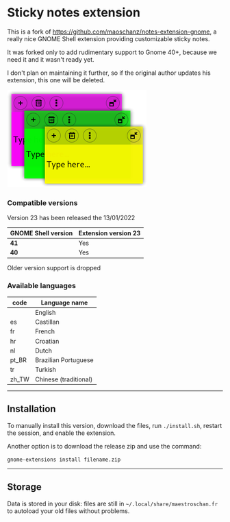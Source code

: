 # Sticky notes extension

This is a fork of https://github.com/maoschanz/notes-extension-gnome, a really nice GNOME Shell extension 
providing customizable sticky notes.

It was forked only to add rudimentary support to Gnome 40+, because we need it and it wasn't ready yet.

I don't plan on maintaining it further, so if the original author updates his extension, this one will be deleted.

![](./notes@nosklo.info/screenshots/about_picture.png)

### Compatible versions

Version 23 has been released the 13/01/2022

| GNOME Shell version | Extension version 23
|---------------------|----------------------|
| **41**              | Yes                  |
| **40**              | Yes                  |

Older version support is dropped

### Available languages


| code  | Language name |
|-------|---------------|
|       | English       |
| es    | Castillan     |
| fr    | French        |
| hr    | Croatian      |
| nl    | Dutch         |
| pt_BR | Brazilian Portuguese |
| tr    | Turkish       |
| zh_TW | Chinese (traditional) |

----

## Installation

To manually install this version, download the files, run `./install.sh`, restart
the session, and enable the extension.

Another option is to download the release zip and use the command:

    gnome-extensions install filename.zip

----

## Storage

Data is stored in your disk: files are still in `~/.local/share/maestroschan.fr` to autoload 
your old files without problems.

